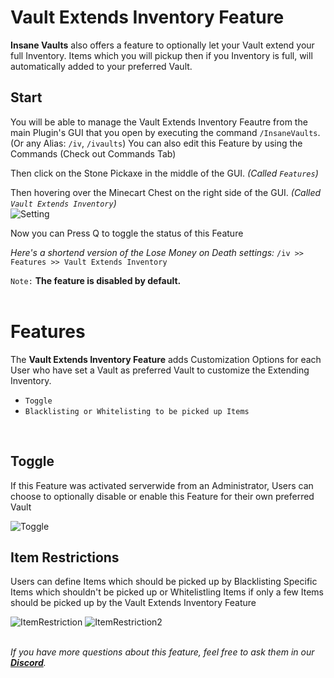 # Vault Extends Inventory Feature
**Insane Vaults** also offers a feature to optionally let your Vault extend your full Inventory.
Items which you will pickup then if you Inventory is full, will automatically added to your preferred Vault.
<br>

## Start
You will be able to manage the Vault Extends Inventory Feautre from the main Plugin's GUI that you open by executing the command `/InsaneVaults`. (Or any Alias: `/iv`, `/ivaults`)
You can also edit this Feature by using the Commands (Check out Commands Tab)
<br>

Then click on the Stone Pickaxe in the middle of the GUI. *(Called `Features`)*
<br>

Then hovering over the Minecart Chest on the right side of the GUI. *(Called `Vault Extends Inventory`)*
<br>
![Setting](https://imgur.com/FO1iFPW.png)
<br>

Now you can Press Q to toggle the status of this Feature
<br>

*Here's a shortend version of the Lose Money on Death settings:*
`/iv >> Features >> Vault Extends Inventory`
<br>

`Note:` **The feature is disabled by default.**
<br>
<br>
# Features
The **Vault Extends Inventory Feature** adds Customization Options for each
User who have set a Vault as preferred Vault to customize the Extending Inventory.
<br>

- `Toggle`
- `Blacklisting or Whitelisting to be picked up Items`
<br>

## Toggle
If this Feature was activated serverwide from an Administrator, Users can choose to optionally disable or enable this Feature for their own preferred Vault
<br>

![Toggle](https://imgur.com/L2G9pEJ.png)
<br>

## Item Restrictions
Users can define Items which should be picked up by Blacklisting Specific Items which shouldn't be picked up or Whitelistling Items
if only a few Items should be picked up by the Vault Extends Inventory Feature<br>

![ItemRestriction](https://imgur.com/QEVghrp.png)
![ItemRestriction2](https://imgur.com/EMp7ggU.png)
<br>
<br>

_If you have more questions about this feature, feel free to ask them in our **[Discord](https://discord.gg/3JuHDm8)**._

